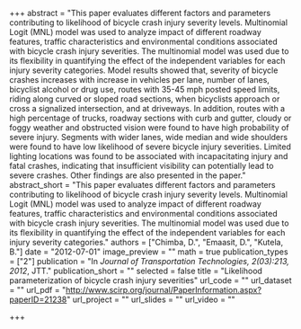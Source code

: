 +++
abstract = "This paper evaluates different factors and parameters contributing to likelihood of bicycle crash injury severity levels. Multinomial Logit (MNL) model was used to analyze impact of different roadway features, traffic characteristics and environmental conditions associated with bicycle crash injury severities. The multinomial model was used due to its flexibility in quantifying the effect of the independent variables for each injury severity categories. Model results showed that, severity of bicycle crashes increases with increase in vehicles per lane, number of lanes, bicyclist alcohol or drug use, routes with 35-45 mph posted speed limits, riding along curved or sloped road sections, when bicyclists approach or cross a signalized intersection, and at driveways. In addition, routes with a high percentage of trucks, roadway sections with curb and gutter, cloudy or foggy weather and obstructed vision were found to have high probability of severe injury. Segments with wider lanes, wide median and wide shoulders were found to have low likelihood of severe bicycle injury severities. Limited lighting locations was found to be associated with incapacitating injury and fatal crashes, indicating that insufficient visibility can potentially lead to severe crashes. Other findings are also presented in the paper."
abstract_short = "This paper evaluates different factors and parameters contributing to likelihood of bicycle crash injury severity levels. Multinomial Logit (MNL) model was used to analyze impact of different roadway features, traffic characteristics and environmental conditions associated with bicycle crash injury severities. The multinomial model was used due to its flexibility in quantifying the effect of the independent variables for each injury severity categories."
authors = ["Chimba, D.", "Emaasit, D.", "Kutela, B."]
date = "2012-07-01"
image_preview = ""
math = true
publication_types = ["2"]
publication = "In *Journal of Transportation Technologies, 2(03):213, 2012*, JTT."
publication_short = ""
selected = false
title = "Likelihood parameterization of bicycle crash injury severities"
url_code = ""
url_dataset = ""
url_pdf = "http://www.scirp.org/journal/PaperInformation.aspx?paperID=21238"
url_project = ""
url_slides = ""
url_video = ""

+++
